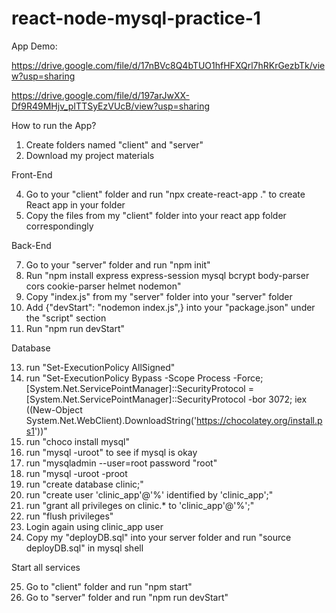 # react-node-mysql-practice-1
App Demo:

https://drive.google.com/file/d/17nBVc8Q4bTUO1hfHFXQrl7hRKrGezbTk/view?usp=sharing

https://drive.google.com/file/d/197arJwXX-Df9R49MHjv_pITTSyEzVUcB/view?usp=sharing

How to run the App?

1. Create folders named "client" and "server"
2. Download my project materials

Front-End

4. Go to your "client" folder and run "npx create-react-app ." to create React app in your folder
5. Copy the files from my "client" folder into your react app folder correspondingly

Back-End

7. Go to your "server" folder and run "npm init"
8. Run "npm install express express-session mysql bcrypt body-parser cors cookie-parser helmet nodemon"
9. Copy "index.js" from my "server" folder into your "server" folder
10. Add {"devStart": "nodemon index.js",} into your "package.json" under the "script" section
11. Run "npm run devStart"

Database

13. run "Set-ExecutionPolicy AllSigned"
14. run "Set-ExecutionPolicy Bypass -Scope Process -Force; [System.Net.ServicePointManager]::SecurityProtocol = [System.Net.ServicePointManager]::SecurityProtocol -bor 3072; iex ((New-Object System.Net.WebClient).DownloadString('https://chocolatey.org/install.ps1'))"
15. run "choco install mysql"
16. run "mysql -uroot" to see if mysql is okay
17. run "mysqladmin --user=root password "root"
18. run "mysql -uroot -proot
19. run "create database clinic;"
20. run "create user 'clinic_app'@'%' identified by 'clinic_app';"
21. run "grant all privileges on clinic.* to 'clinic_app'@'%';"
22. run "flush privileges"
23. Login again using clinic_app user
24. Copy my "deployDB.sql" into your server folder and run "source deployDB.sql" in mysql shell

Start all services

25. Go to "client" folder and run "npm start"
26. Go to "server" folder and run "npm run devStart"
